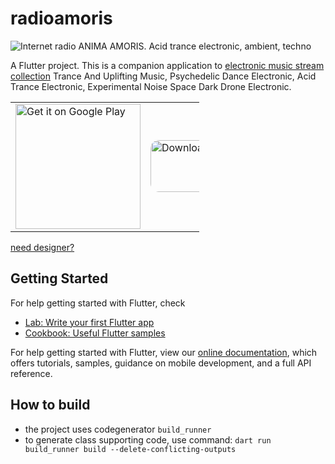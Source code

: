 # radioamoris

![Internet radio ANIMA AMORIS. Acid trance electronic, ambient, techno](https://raw.githubusercontent.com/izinin/radio_amoris/master/art/promo_1024.png)

A Flutter project. This is a companion application to [electronic music stream collection](https://amoris.sknt.ru/) 
Trance And Uplifting Music, Psychedelic Dance Electronic, Acid Trance Electronic, Experimental Noise Space Dark Drone Electronic.

<table style="width:60%;">
 <tr>
 <td> <a href='https://play.google.com/store/apps/details?id=com.zindolla.radioamoris&pcampaignid=MKT-Other-global-all-co-prtnr-py-PartBadge-Mar2515-1'><img alt='Get it on Google Play' src='https://play.google.com/intl/en_us/badges/images/generic/en_badge_web_generic.png' width="200px"/> </a>
 </td>
 <td> <a href="https://apps.apple.com/us/app/radio-anima-amoris/id1487385684?itsct=apps_box_badge&amp;itscg=30200" style="display: inline-block; overflow: hidden; border-radius: 13px; width: 250px; height: 83px;"><img src="https://tools.applemediaservices.com/api/badges/download-on-the-app-store/black/en-us?size=250x83&amp;releaseDate=1573689600" alt="Download on the App Store" style="border-radius: 13px; width: 250px; height: 83px;"></a>  
 </td>
 </tr>
</table>

[need designer?](https://nataliazinina.artstation.com/)

## Getting Started

For help getting started with Flutter, check 
- [Lab: Write your first Flutter app](https://flutter.dev/docs/get-started/codelab)
- [Cookbook: Useful Flutter samples](https://flutter.dev/docs/cookbook)

For help getting started with Flutter, view our
[online documentation](https://flutter.dev/docs), which offers tutorials,
samples, guidance on mobile development, and a full API reference.

## How to build

* the project uses codegenerator `build_runner`
* to generate class supporting code, use command: `dart run build_runner build --delete-conflicting-outputs`
